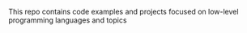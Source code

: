 This repo contains code examples and projects focused on low-level programming languages and topics
